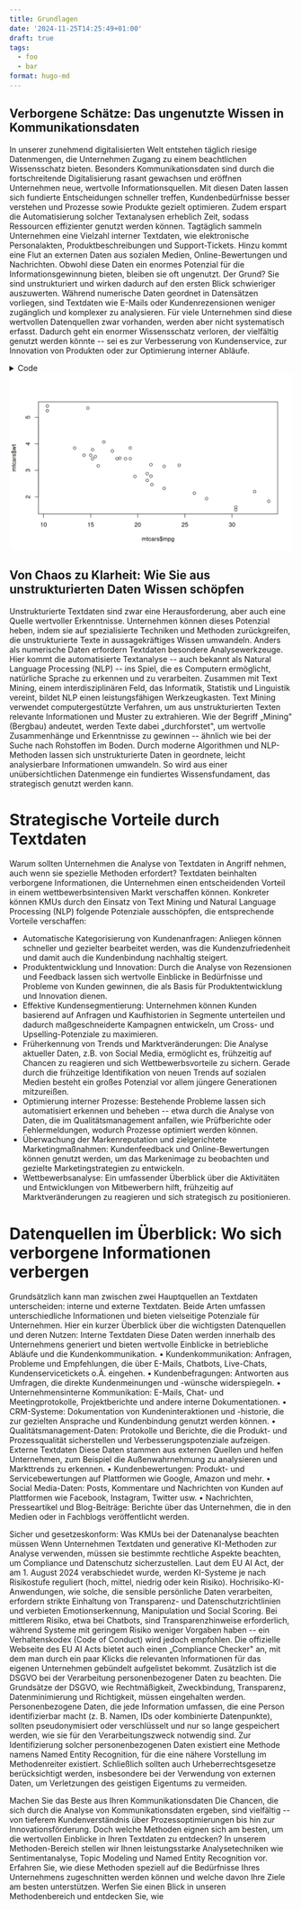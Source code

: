 ```yaml
---
title: Grundlagen
date: '2024-11-25T14:25:49+01:00'
draft: true
tags:
  - foo
  - bar
format: hugo-md
---
```



## Verborgene Schätze: Das ungenutzte Wissen in Kommunikationsdaten

In unserer zunehmend digitalisierten Welt entstehen täglich riesige Datenmengen, die Unternehmen Zugang zu einem beachtlichen Wissensschatz bieten. Besonders Kommunikationsdaten sind durch die fortschreitende Digitalisierung rasant gewachsen und eröffnen Unternehmen neue, wertvolle Informationsquellen. Mit diesen Daten lassen sich fundierte Entscheidungen schneller treffen, Kundenbedürfnisse besser verstehen und Prozesse sowie Produkte gezielt optimieren. Zudem erspart die Automatisierung solcher Textanalysen erheblich Zeit, sodass Ressourcen effizienter genutzt werden können. Tagtäglich sammeln Unternehmen eine Vielzahl interner Textdaten, wie elektronische Personalakten, Produktbeschreibungen und Support-Tickets. Hinzu kommt eine Flut an externen Daten aus sozialen Medien, Online-Bewertungen und Nachrichten. Obwohl diese Daten ein enormes Potenzial für die Informationsgewinnung bieten, bleiben sie oft ungenutzt. Der Grund? Sie sind unstrukturiert und wirken dadurch auf den ersten Blick schwieriger auszuwerten. Während numerische Daten geordnet in Datensätzen vorliegen, sind Textdaten wie E-Mails oder Kundenrezensionen weniger zugänglich und komplexer zu analysieren. Für viele Unternehmen sind diese wertvollen Datenquellen zwar vorhanden, werden aber nicht systematisch erfasst. Dadurch geht ein enormer Wissensschatz verloren, der vielfältig genutzt werden könnte -- sei es zur Verbesserung von Kundenservice, zur Innovation von Produkten oder zur Optimierung interner Abläufe.

<details class="code-fold">
<summary>Code</summary>

``` r
plot(mtcars$mpg, mtcars$wt)
```

</details>

<img src="index.markdown_strict_files/figure-markdown_strict/unnamed-chunk-1-1.png" width="768" />

## Von Chaos zu Klarheit: Wie Sie aus unstrukturierten Daten Wissen schöpfen

Unstrukturierte Textdaten sind zwar eine Herausforderung, aber auch eine Quelle wertvoller Erkenntnisse. Unternehmen können dieses Potenzial heben, indem sie auf spezialisierte Techniken und Methoden zurückgreifen, die unstrukturierte Texte in aussagekräftiges Wissen umwandeln. Anders als numerische Daten erfordern Textdaten besondere Analysewerkzeuge. Hier kommt die automatisierte Textanalyse -- auch bekannt als Natural Language Processing (NLP) -- ins Spiel, die es Computern ermöglicht, natürliche Sprache zu erkennen und zu verarbeiten.
Zusammen mit Text Mining, einem interdisziplinären Feld, das Informatik, Statistik und Linguistik vereint, bildet NLP einen leistungsfähigen Werkzeugkasten. Text Mining verwendet computergestützte Verfahren, um aus unstrukturierten Texten relevante Informationen und Muster zu extrahieren. Wie der Begriff „Mining" (Bergbau) andeutet, werden Texte dabei „durchforstet", um wertvolle Zusammenhänge und Erkenntnisse zu gewinnen -- ähnlich wie bei der Suche nach Rohstoffen im Boden.
Durch moderne Algorithmen und NLP-Methoden lassen sich unstrukturierte Daten in geordnete, leicht analysierbare Informationen umwandeln. So wird aus einer unübersichtlichen Datenmenge ein fundiertes Wissensfundament, das strategisch genutzt werden kann.

# Strategische Vorteile durch Textdaten

Warum sollten Unternehmen die Analyse von Textdaten in Angriff nehmen, auch wenn sie spezielle Methoden erfordert? Textdaten beinhalten verborgene Informationen, die Unternehmen einen entscheidenden Vorteil in einem wettbewerbsintensiven Markt verschaffen können.
Konkreter können KMUs durch den Einsatz von Text Mining und Natural Language Processing (NLP) folgende Potenziale ausschöpfen, die entsprechende Vorteile verschaffen:

-   Automatische Kategorisierung von Kundenanfragen: Anliegen können schneller und gezielter bearbeitet werden, was die Kundenzufriedenheit und damit auch die Kundenbindung nachhaltig steigert.
-   Produktentwicklung und Innovation: Durch die Analyse von Rezensionen und Feedback lassen sich wertvolle Einblicke in Bedürfnisse und Probleme von Kunden gewinnen, die als Basis für Produktentwicklung und Innovation dienen.
-   Effektive Kundensegmentierung: Unternehmen können Kunden basierend auf Anfragen und Kaufhistorien in Segmente unterteilen und dadurch maßgeschneiderte Kampagnen entwickeln, um Cross- und Upselling-Potenziale zu maximieren.
-   Früherkennung von Trends und Marktveränderungen: Die Analyse aktueller Daten, z.B. von Social Media, ermöglicht es, frühzeitig auf Chancen zu reagieren und sich Wettbewerbsvorteile zu sichern. Gerade durch die frühzeitige Identifikation von neuen Trends auf sozialen Medien besteht ein großes Potenzial vor allem jüngere Generationen mitzureißen.
-   Optimierung interner Prozesse: Bestehende Probleme lassen sich automatisiert erkennen und beheben -- etwa durch die Analyse von Daten, die im Qualitätsmanagement anfallen, wie Prüfberichte oder Fehlermeldungen, wodurch Prozesse optimiert werden können.
-   Überwachung der Markenreputation und zielgerichtete Marketingmaßnahmen: Kundenfeedback und Online-Bewertungen können genutzt werden, um das Markenimage zu beobachten und gezielte Marketingstrategien zu entwickeln.
-   Wettbewerbsanalyse: Ein umfassender Überblick über die Aktivitäten und Entwicklungen von Mitbewerbern hilft, frühzeitig auf Marktveränderungen zu reagieren und sich strategisch zu positionieren.

# Datenquellen im Überblick: Wo sich verborgene Informationen verbergen

Grundsätzlich kann man zwischen zwei Hauptquellen an Textdaten unterscheiden: interne und externe Textdaten. Beide Arten umfassen unterschiedliche Informationen und bieten vielseitige Potenziale für Unternehmen. Hier ein kurzer Überblick über die wichtigsten Datenquellen und deren Nutzen:
Interne Textdaten
Diese Daten werden innerhalb des Unternehmens generiert und bieten wertvolle Einblicke in betriebliche Abläufe und die Kundenkommunikation.
• Kundenkommunikation: Anfragen, Probleme und Empfehlungen, die über E-Mails, Chatbots, Live-Chats, Kundenservicetickets o.Ä. eingehen.
• Kundenbefragungen: Antworten aus Umfragen, die direkte Kundenmeinungen und -wünsche widerspiegeln.
• Unternehmensinterne Kommunikation: E-Mails, Chat- und Meetingprotokolle, Projektberichte und andere interne Dokumentationen.
• CRM-Systeme: Dokumentation von Kundeninteraktionen und -historie, die zur gezielten Ansprache und Kundenbindung genutzt werden können.
• Qualitätsmanagement-Daten: Protokolle und Berichte, die die Produkt- und Prozessqualität sicherstellen und Verbesserungspotenziale aufzeigen.
Externe Textdaten
Diese Daten stammen aus externen Quellen und helfen Unternehmen, zum Beispiel die Außenwahrnehmung zu analysieren und Markttrends zu erkennen.
• Kundenbewertungen: Produkt- und Servicebewertungen auf Plattformen wie Google, Amazon und mehr.
• Social Media-Daten: Posts, Kommentare und Nachrichten von Kunden auf Plattformen wie Facebook, Instagram, Twitter usw.
• Nachrichten, Presseartikel und Blog-Beiträge: Berichte über das Unternehmen, die in den Medien oder in Fachblogs veröffentlicht werden.

Sicher und gesetzeskonform: Was KMUs bei der Datenanalyse beachten müssen
Wenn Unternehmen Textdaten und generative KI-Methoden zur Analyse verwenden, müssen sie bestimmte rechtliche Aspekte beachten, um Compliance und Datenschutz sicherzustellen. Laut dem EU AI Act, der am 1. August 2024 verabschiedet wurde, werden KI-Systeme je nach Risikostufe reguliert (hoch, mittel, niedrig oder kein Risiko). Hochrisiko-KI-Anwendungen, wie solche, die sensible persönliche Daten verarbeiten, erfordern strikte Einhaltung von Transparenz- und Datenschutzrichtlinien und verbieten Emotionserkennung, Manipulation und Social Scoring. Bei mittlerem Risiko, etwa bei Chatbots, sind Transparenzhinweise erforderlich, während Systeme mit geringem Risiko weniger Vorgaben haben -- ein Verhaltenskodex (Code of Conduct) wird jedoch empfohlen. Die offizielle Webseite des EU AI Acts bietet auch einen „Compliance Checker" an, mit dem man durch ein paar Klicks die relevanten Informationen für das eigenen Unternehmen gebündelt aufgelistet bekommt.
Zusätzlich ist die DSGVO bei der Verarbeitung personenbezogener Daten zu beachten. Die Grundsätze der DSGVO, wie Rechtmäßigkeit, Zweckbindung, Transparenz, Datenminimierung und Richtigkeit, müssen eingehalten werden. Personenbezogene Daten, die jede Information umfassen, die eine Person identifizierbar macht (z. B. Namen, IDs oder kombinierte Datenpunkte), sollten pseudonymisiert oder verschlüsselt und nur so lange gespeichert werden, wie sie für den Verarbeitungszweck notwendig sind. Zur Identifizierung solcher personenbezogenen Daten existiert eine Methode namens Named Entity Recognition, für die eine nähere Vorstellung im Methodenreiter existiert. Schließlich sollten auch Urheberrechtsgesetze berücksichtigt werden, insbesondere bei der Verwendung von externen Daten, um Verletzungen des geistigen Eigentums zu vermeiden.

Machen Sie das Beste aus Ihren Kommunikationsdaten
Die Chancen, die sich durch die Analyse von Kommunikationsdaten ergeben, sind vielfältig -- von tieferem Kundenverständnis über Prozessoptimierungen bis hin zur Innovationsförderung. Doch welche Methoden eignen sich am besten, um die wertvollen Einblicke in Ihren Textdaten zu entdecken? In unserem Methoden-Bereich stellen wir Ihnen leistungsstarke Analysetechniken wie Sentimentanalyse, Topic Modeling und Named Entity Recognition vor. Erfahren Sie, wie diese Methoden speziell auf die Bedürfnisse Ihres Unternehmens zugeschnitten werden können und welche davon Ihre Ziele am besten unterstützen. Werfen Sie einen Blick in unseren Methodenbereich und entdecken Sie, wie
